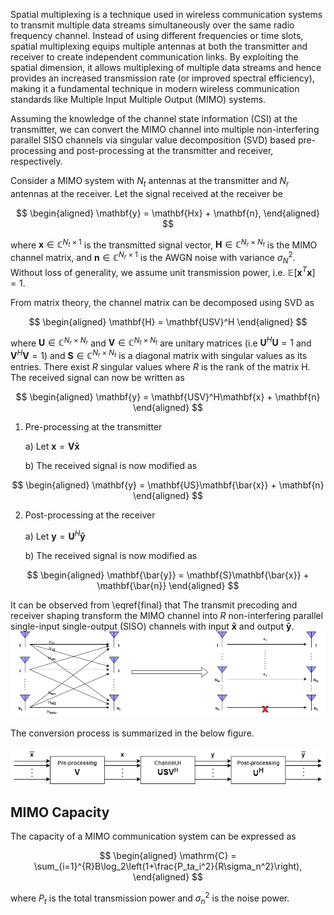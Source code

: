 Spatial multiplexing is a technique used in wireless communication systems to transmit multiple data streams simultaneously over the same radio frequency channel. Instead of using different frequencies or time slots, spatial multiplexing equips multiple antennas at both the transmitter and receiver to create independent communication links. By exploiting the spatial dimension, it allows multiplexing of multiple data streams and hence provides an increased transmission rate (or improved spectral efficiency), making it a fundamental technique in modern wireless communication standards like Multiple Input Multiple Output (MIMO) systems.

 
Assuming the knowledge of the channel state information (CSI) at the transmitter, we can convert the MIMO channel into multiple non-interfering parallel SISO channels via singular value decomposition (SVD) based pre-processing and post-processing at the transmitter and receiver, respectively.


Consider a MIMO system with $N_t$ antennas at the transmitter and $N_r$ antennas at the receiver. Let the signal received at the receiver be 

$$
\begin{aligned}
    \mathbf{y} = \mathbf{Hx} + \mathbf{n},
\end{aligned}
$$

where $\mathbf{x}\in\mathbb{C}^{N_t\times1}$ is the transmitted signal vector, $\mathbf{H}\in\mathbb{C}^{N_r\times N_t}$ is the MIMO channel matrix, and $\mathbf{n}\in\mathbb{C}^{N_r\times1}$ is the AWGN noise with variance $\sigma_N^2$. Without loss of generality, we assume unit transmission power, i.e. $\mathbb{E}[\mathbf{x}^T\mathbf{x}]=1$.
 
From matrix theory, the channel matrix can be decomposed using  SVD as

$$
\begin{aligned}
    \mathbf{H} = \mathbf{USV}^H
\end{aligned}
$$

where $\mathbf{U}\in\mathbb{C}^{N_r\times N_r}$ and $\mathbf{V}\in\mathbb{C}^{N_t\times N_t}$ are unitary matrices (i.e $\mathbf{U}^H\mathbf{U}=1$ and $\mathbf{V}^H\mathbf{V}=1)$ and $\mathbf{S}\in\mathbb{C}^{N_r\times N_t}$ is a diagonal matrix with singular values as its entries. There exist $R$ singular values where $R$ is the rank of the matrix H. The received signal can now be written as

$$
\begin{aligned}
    \mathbf{y} = \mathbf{USV}^H\mathbf{x} + \mathbf{n}
\end{aligned}
$$

 1) Pre-processing at the transmitter

     a) Let $\mathbf{x}=\mathbf{V\bar{x}}$

     b) The received signal is now modified as

$$
\begin{aligned}
    \mathbf{y} = \mathbf{US}\mathbf{\bar{x}} + \mathbf{n}
\end{aligned}
$$

 2) Post-processing at the receiver

    a) Let $\mathbf{y}=\mathbf{U}^H\mathbf{\bar{y}}$

    b) The received signal is now modified as 
    
$$
\begin{aligned}
    \mathbf{\bar{y}} = \mathbf{S}\mathbf{\bar{x}} + \mathbf{\bar{n}}
\end{aligned}
$$

It can be observed from \eqref{final} that The transmit precoding and receiver shaping transform the MIMO channel into $R$ non-interfering parallel single-input single-output (SISO) channels with input $\mathbf{\bar{x}}$ and output $\mathbf{\bar{y}}$.
<img src="./images/SystemModel.png">

 The conversion process is summarized in the below figure.
 
<img src="./images/svd.png">

## MIMO Capacity
 The capacity of a MIMO communication system can be expressed as

$$
\begin{aligned}
    \mathrm{C} = \sum_{i=1}^{R}B\log_2\left(1+\frac{P_ta_i^2}{R\sigma_n^2}\right),
\end{aligned}
$$

 where $P_t$ is the total transmission power and $\sigma_n^2$ is the noise power.

